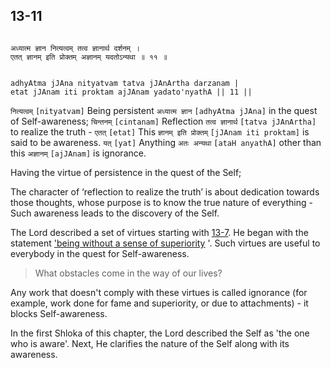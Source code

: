 ## 13-11

```shloka-sa

अध्यात्म ज्ञान नित्यत्वम् तत्व ज्ञानार्थ दर्शनम् ।
एतत् ज्ञानम् इति प्रोक्तम् अज्ञानम् यदतोऽन्यथा ॥ ११ ॥

```
```shloka-sa-hk

adhyAtma jJAna nityatvam tatva jJAnArtha darzanam |
etat jJAnam iti proktam ajJAnam yadato'nyathA || 11 ||

```
`नित्यत्वम्` `[nityatvam]` Being persistent `अध्यात्म ज्ञान` `[adhyAtma jJAna]` in the quest of Self-awareness; `चिन्तनम्` `[cintanam]` Reflection `तत्व ज्ञानार्थ` `[tatva jJAnArtha]` to realize the truth - `एतत्` `[etat]` This `ज्ञानम् इति प्रोक्तम्` `[jJAnam iti proktam]` is said to be awareness. `यत्` `[yat]` Anything `अतः अन्यथा` `[ataH anyathA]` other than this `अज्ञानम्` `[ajJAnam]` is ignorance.

Having the virtue of persistence in the quest of the Self; 

The character of ‘reflection to realize the truth’ is about dedication towards those thoughts, whose purpose is to know the true nature of everything - Such awareness leads to the discovery of the Self. 

The Lord described a set of virtues starting with [13-7](13-7.md). He began with the statement 
['being without a sense of superiority](13-7.md#virtues_amanitvam)
'. Such virtues are useful to everybody in the quest for Self-awareness. 



<a name='applopener_182'></a>
> What obstacles come in the way of our lives?



Any work that doesn't comply with these virtues is called ignorance (for example, work done for fame and superiority, or due to attachments) - it blocks Self-awareness.

In the first Shloka of this chapter, the Lord described the Self as 'the one who is aware'. Next, He clarifies the nature of the Self along with its awareness.


